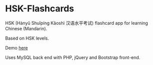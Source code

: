 # HSK-Flashcards
HSK (Hànyǔ Shuǐpíng Kǎoshì 汉语水平考试) flashcard app for learning Chinese (Mandarin).

Based on HSK levels.

Demo <a href="http://stephenmccready.asia/mi/flash.php">here</a>

Uses MySQL back end with PHP, jQuery and Bootstrap front-end.
